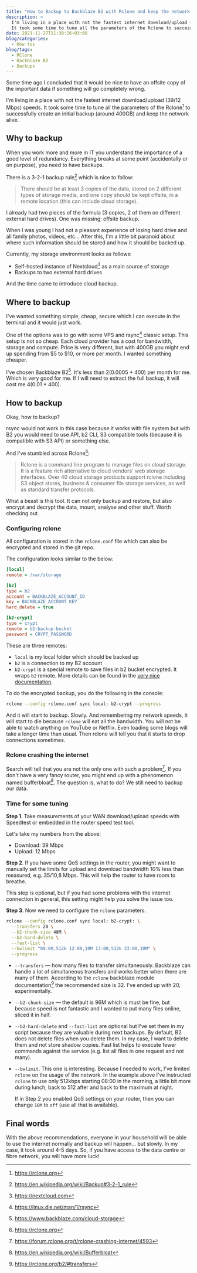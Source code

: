 ```yaml
---
title: "How to Backup to Backblaze B2 with Rclone and keep the network alive"
description: >
  I'm living in a place with not the fastest internet download/upload (39/12 Mbps) speeds.
  It took some time to tune all the parameters of the Rclone to successfully create an initial backup (around 400GB) and keep the network alive during the upload to Backblaze B2.
date: 2021-11-27T11:30:26+03:00
blog/categories:
  - How tos
blog/tags:
  - RClone
  - Backblaze B2
  - Backups
---
```


Some time ago I concluded that it would be nice to have an offsite copy of the important data if something will go completely wrong.

I'm living in a place with not the fastest internet download/upload (39/12 Mbps) speeds.
It took some time to tune all the parameters of the Rclone[^1] to successfully create an initial backup (around 400GB) and keep the network alive.

## Why to backup

When you work more and more in IT you understand the importance of a good level of redundancy.
Everything breaks at some point (accidentally or on purpose), you need to have backups.

There is a 3-2-1 backup rule[^2] which is nice to follow:

> There should be at least 3 copies of the data, stored on 2 different types of storage media, and one copy should be kept offsite, in a remote location (this can include cloud storage).

I already had two pieces of the formula (3 copies, 2 of them on different external hard drives).
One was missing: offsite backup.

When I was young I had not a pleasant experience of losing hard drive and all family photos, videos, etc...
After this, I'm a little bit paranoid about where such information should be stored and how it should be backed up.

Currently, my storage environment looks as follows:

- Self-hosted instance of Nextcloud[^3] as a main source of storage
- Backups to two external hard drives

And the time came to introduce cloud backup.

## Where to backup

I've wanted something simple, cheap, secure which I can execute in the terminal and it would just work.

One of the options was to go with some VPS and rsync[^4] classic setup.
This setup is not so cheap.
Each cloud provider has a cost for bandwidth, storage and compute.
Price is very different, but with 400GB you might end up spending from $5 to $10, or more per month.
I wanted something cheaper.

I've chosen Backblaze B2[^5].
It's less than $2 ($0.0005 \* 400) per month for me.
Which is very good for me.
If I will need to extract the full backup, it will cost me $4 ($0.01 \* 400).

## How to backup

Okay, how to backup?

rsync would not work in this case because it works with file system but with B2 you would need to use API, b2 CLI, S3 compatible tools (because it is compatible with S3 API) or something else.

And I've stumbled across Rclone[^1]:

> Rclone is a command line program to manage files on cloud storage.
> It is a feature rich alternative to cloud vendors' web storage interfaces.
> Over 40 cloud storage products support rclone including S3 object stores, business & consumer file storage services, as well as standard transfer protocols.

What a beast is this tool.
It can not only backup and restore, but also encrypt and decrypt the data, mount, analyse and other stuff.
Worth checking out.

### Configuring rclone

All configuration is stored in the `rclone.conf` file which can also be encrypted and stored in the git repo.

The configuration looks similar to the below:

```ini
[local]
remote = /var/storage

[b2]
type = b2
account = BACKBLAZE_ACCOUNT_ID
key = BACKBLAZE_ACCOUNT_KEY
hard_delete = true

[b2-crypt]
type = crypt
remote = b2:backup-bucket
password = CRYPT_PASSWORD
```

These are three remotes:

- `local` is my local folder which should be backed up
- `b2` is a connection to my B2 account
- `b2-crypt` is a special remote to save files in b2 bucket encrypted.
It wraps `b2` remote.
More details can be found in the [very nice documentation](https://rclone.org/crypt/).

To do the encrypted backup, you do the following in the console:

```bash
rclone --config rclone.conf sync local: b2-crypt --progress
```

And it will start to backup.
Slowly.
And remembering my network speeds, it will start to die because `rclone` will eat all the bandwidth.
You will not be able to watch anything on YouTube or Netflix.
Even loading some blogs will take a longer time than usual.
Then rclone will tell you that it starts to drop connections sometimes.

### Rclone crashing the internet

Search will tell that you are not the only one with such a problem[^6].
If you don't have a very fancy router, you might end up with a phenomenon named bufferbloat[^7].
The question is, what to do?
We still need to backup our data.

### Time for some tuning

**Step 1**.
Take measurements of your WAN download/upload speeds with Speedtest or embedded in the router speed test tool.

Let's take my numbers from the above:

- Download: 39 Mbps
- Upload: 12 Mbps

**Step 2**.
If you have some QoS settings in the router, you might want to manually set the limits for upload and download bandwidth 10% less than measured, e.g. 35/10,8 Mbps.
This will help the router to have room to breathe.

This step is optional, but if you had some problems with the internet connection in general, this setting might help you solve the issue too.

**Step 3**.
Now we need to configure the `rclone` parameters.

```bash
rclone --config rclone.conf sync local: b2-crypt: \
  --transfers 20 \
  --b2-chunk-size 48M \
  --b2-hard-delete \
  --fast-list \
  --bwlimit "08:00,512k 12:00,10M 13:00,512k 23:00,10M" \
  --progress
```

- `--transfers` — how many files to transfer simultaneously.
Backblaze can handle a lot of simultaneous transfers and works better when there are many of them.
According to the `rclone` backblaze module documentation[^8] the recommended size is 32.
I've ended up with 20, experimentally.
- `--b2-chunk-size` — the default is 96M which is must be fine, but because speed is not fantastic and I wanted to put many files online, sliced it in half.
- `--b2-hard-delete` and `--fast-list` are optional but I've set them in my script because they are valuable during next backups.
By default, B2 does not delete files when you delete them.
In my case, I want to delete them and not store shadow copies.
Fast list helps to execute fewer commands against the service (e.g. list all files in one request and not many).
- `--bwlimit`.
This one is interesting.
Because I needed to work, I've limited `rclone` on the usage of the network.
In the example above I've instructed `rclone` to use only 512kbps starting 08:00 in the morning, a little bit more during lunch, back to 512 after and back to the maximum at night.

  If in Step 2 you enabled QoS settings on your router, then you can change `10M` to `off` (use all that is available).

## Final words

With the above recommendations, everyone in your household will be able to use the internet normally and backup will happen... but slowly.
In my case, it took around 4-5 days.
So, if you have access to the data centre or fibre network, you will have more luck!

[^1]: https://rclone.org
[^2]: https://en.wikipedia.org/wiki/Backup#3-2-1_rule
[^3]: https://nextcloud.com
[^4]: https://linux.die.net/man/1/rsync
[^5]: https://www.backblaze.com/cloud-storage
[^6]: https://forum.rclone.org/t/rclone-crashing-internet/4593
[^7]: https://en.wikipedia.org/wiki/Bufferbloat
[^8]: https://rclone.org/b2/#transfers
